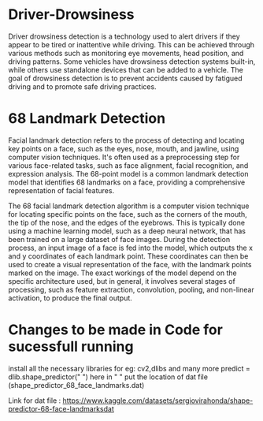 # Driver-Drowsiness

Driver drowsiness detection is a technology used to alert drivers if they appear to be tired or inattentive while driving. This can be achieved through various methods such as monitoring eye movements, head position, and driving patterns. Some vehicles have drowsiness detection systems built-in, while others use standalone devices that can be added to a vehicle. The goal of drowsiness detection is to prevent accidents caused by fatigued driving and to promote safe driving practices.

# 68 Landmark Detection

Facial landmark detection refers to the process of detecting and locating key points on a face, such as the eyes, nose, mouth, and jawline, using computer vision techniques. It's often used as a preprocessing step for various face-related tasks, such as face alignment, facial recognition, and expression analysis. The 68-point model is a common landmark detection model that identifies 68 landmarks on a face, providing a comprehensive representation of facial features.

The 68 facial landmark detection algorithm is a computer vision technique for locating specific points on the face, such as the corners of the mouth, the tip of the nose, and the edges of the eyebrows. This is typically done using a machine learning model, such as a deep neural network, that has been trained on a large dataset of face images. During the detection process, an input image of a face is fed into the model, which outputs the x and y coordinates of each landmark point. These coordinates can then be used to create a visual representation of the face, with the landmark points marked on the image. The exact workings of the model depend on the specific architecture used, but in general, it involves several stages of processing, such as feature extraction, convolution, pooling, and non-linear activation, to produce the final output.

# Changes to be made in Code for sucessfull running

install all the necessary libraries for eg: cv2,dlibs and many more
predict = dlib.shape_predictor(" ") here in " " put the location of dat file (shape_predictor_68_face_landmarks.dat)

Link for dat file : https://www.kaggle.com/datasets/sergiovirahonda/shape-predictor-68-face-landmarksdat


